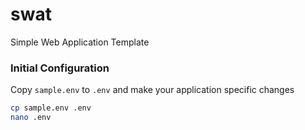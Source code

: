 # swat
Simple Web Application Template

### Initial Configuration

Copy `sample.env` to `.env` and make your application specific changes

```bash
cp sample.env .env
nano .env
```
